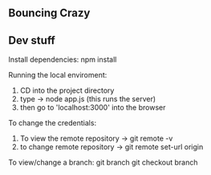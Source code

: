 ## Bouncing Crazy

## Dev stuff

Install dependencies: npm install

Running the local enviroment:
1. CD into the project directory
2. type -> node app.js (this runs the server)
3. then go to 'localhost:3000' into the browser

To change the credentials:
1. To view the remote repository -> git remote -v
2. to change remote repository -> git remote set-url origin <url>

To view/change a branch:
git branch
git checkout branch
